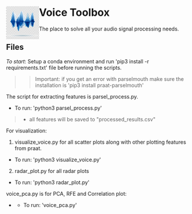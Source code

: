 # Voice Toolbox <img align="left" width="90" height="90" src="soundwave.jpeg">
The place to solve all your audio signal processing needs. 

## Files
*To start*: Setup a conda environment and run 'pip3 install -r requirements.txt' file before running the scripts. 
>>Important: if you get an error with parselmouth make sure the installation is 'pip3 install praat-parselmouth'

The script for extracting features is parsel_process.py. 
 * To run: 'python3 parsel_process.py'
> * all features will be saved to "processed_results.csv"
 
For visualization:
 1. visualize_voice.py for all scatter plots along with other plotting features from praat. 
 * To run: 'python3 visualize_voice.py'
 2. radar_plot.py for all radar plots
 * To run: 'python3 radar_plot.py'

 voice_pca.py is for PCA, RFE and Correlation plot:
* - To run: 'voice_pca.py'
